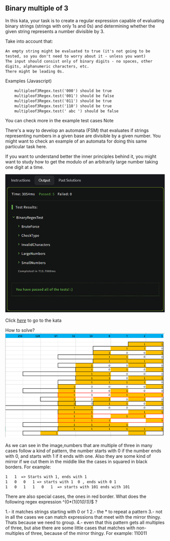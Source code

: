 ## Binary multiple of 3

In this kata, your task is to create a regular expression capable of evaluating binary strings (strings with only 1s and 0s) and determining whether the given string represents a number divisible by 3.

Take into account that:

    An empty string might be evaluated to true (it's not going to be tested, so you don't need to worry about it - unless you want)
    The input should consist only of binary digits - no spaces, other digits, alphanumeric characters, etc.
    There might be leading 0s.

Examples (Javascript)
```
    multipleof3Regex.test('000') should be true
    multipleof3Regex.test('001') should be false
    multipleof3Regex.test('011') should be true
    multipleof3Regex.test('110') should be true
    multipleof3Regex.test(' abc ') should be false
```

You can check more in the example test cases
Note

There's a way to develop an automata (FSM) that evaluates if strings representing numbers in a given base are divisible by a given number. You might want to check an example of an automata for doing this same particular task here.

If you want to understand better the inner principles behind it, you might want to study how to get the modulo of an arbitrarily large number taking one digit at a time.

![](screenshot.PNG)

Click [_here_](https://www.codewars.com/kata/54de279df565808f8b00126a/csharp) to go to the kata


How to solve?
![](pic1.PNG)

As we can see in the image,numbers that are multiple of three in many cases follow a kind of pattern,
the number starts with 0 if the number ends with 0, and starts with 1 if it ends with one. Also they
are some kind of mirror if we cut them in the middle like the cases in squared in black borders. For example:
```
1   1  => Starts with 1, ends with 1
1	0	0	1 => starts with 1  0 , ends with 0 1
1	0	1	1	0	1  => starts with 101 ends with 101

```

There are also special cases, the ones in red border. 
What does the following regex expression ^(0*(1(01*0)*1)*)*$  ?

1.- it matches strings starting with 0 or 1
2.- the * to repeat a pattern
3.- not in all the cases we can match expressions that meet with the mirror thingy. Thats because we
    need to group.
4.- even that this pattern gets all multiples of three, but alse there are some little cases that 
    matches with non-multiples of three, because of the mirror thingy. For example: 110011
